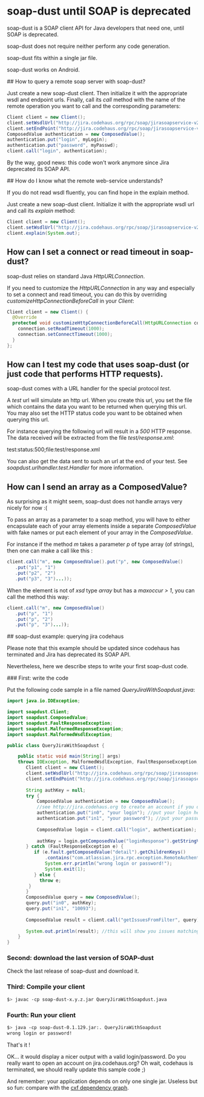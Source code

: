 # soap-dust until SOAP is deprecated

soap-dust is a SOAP client API for Java developers that need one, until SOAP is deprecated.

soap-dust does not require neither perform any code generation.

soap-dust fits within a single jar file.

soap-dust works on Android.

## How to query a remote soap server with soap-dust?

Just create a new soap-dust client. Then initialize it with the appropriate wsdl and endpoint urls. Finally, call its *call* method with the name of the remote operation you want to call and the corresponding parameters:

```java
Client client = new Client();
client.setWsdlUrl("http://jira.codehaus.org/rpc/soap/jirasoapservice-v2?wsdl");
client.setEndPoint("http://jira.codehaus.org/rpc/soap/jirasoapservice-v2");
ComposedValue authentication = new ComposedValue();
authentication.put("login", myLogin);
authentication.put("password", myPasswd);
client.call("login", authentication);
```

By the way, good news: this code won't work anymore since Jira deprecated its SOAP API.
    
## How do I know what the remote web-service understands?

If you do not read wsdl fluently, you can find hope in the explain method.

Just create a new soap-dust client. Initialize it with the appropriate wsdl url and call its *explain* method:

```java
Client client = new Client();
client.setWsdlUrl("http://jira.codehaus.org/rpc/soap/jirasoapservice-v2?wsdl");
client.explain(System.out);
```
    
## How can I set a connect or read timeout in soap-dust?

soap-dust relies on standard Java *HttpURLConnection*.

If you need to customize the *HttpURLConnection* in any way and especially to set a connect and read timeout, you can do this by overriding *customizeHttpConnectionBeforeCall* in your *Client*:

```java
Client client = new Client() {
  @Override
  protected void customizeHttpConnectionBeforeCall(HttpURLConnection connection) {
    connection.setReadTimeout(1000);
    connection.setConnectTimeout(1000);
  }
};
```
    
## How can I test my code that uses soap-dust (or just code that performs HTTP requests).

soap-dust comes with a URL handler for the special protocol *test*.

A *test* url will simulate an http url. When you create this url, you set the file which contains the data you want to be returned when querying this url. You may also set the HTTP status code you want to be obtained when querying this url.

For instance querying the following url will result in a *500* HTTP response. The data received will be extracted from the file *test/response.xml*:

test:status:500;file:test/response.xml
  
You can also get the data sent to such an url at the end of your test. See *soapdust.urlhandler.test.Handler* for more information.

## How can I send an array as a ComposedValue?

As surprising as it might seem, soap-dust does not handle arrays very nicely for now :( 

To pass an array as a parameter to a soap method, you will have to either encapsulate each of your array elements inside a separate *ComposedValue* with fake names or put each element of your array in the *ComposedValue*.

For instance if the method *m* takes a parameter *p* of type array (of strings), then one can make a call like this :

```java
client.call("m", new ComposedValue().put("p", new ComposedValue()
   .put("p1", "1")
   .put("p2", "2")
   .put("p3", "3")...));
```
                
When the element is not of *xsd* type *array* but has a *maxoccur > 1*, you can call the method this way:


```java
client.call("m", new ComposedValue()
   .put("p", "1")
   .put("p", "2")
   .put("p", "3")...));
```

## soap-dust example: querying jira codehaus

Please note that this example should be updated since codehaus has terminated and Jira has deprecated its SOAP API.

Nevertheless, here we describe steps to write your first soap-dust code.

### First: write the code

Put the following code sample in a file named *QueryJiraWithSoapdust.java*:

```java
import java.io.IOException;

import soapdust.Client;
import soapdust.ComposedValue;
import soapdust.FaultResponseException;
import soapdust.MalformedResponseException;
import soapdust.MalformedWsdlException;

public class QueryJiraWithSoapdust {

    public static void main(String[] args) 
    throws IOException, MalformedWsdlException, FaultResponseException, MalformedResponseException {
       Client client = new Client();
       client.setWsdlUrl("http://jira.codehaus.org/rpc/soap/jirasoapservice-v2?wsdl");
       client.setEndPoint("http://jira.codehaus.org/rpc/soap/jirasoapservice-v2");
       
       String authKey = null;
       try {
           ComposedValue authentication = new ComposedValue();
           //see http://jira.codehaus.org to create an account if you dare.
           authentication.put("in0", "your login"); //put your login here
           authentication.put("in1", "your password"); //put your password here
       
           ComposedValue login = client.call("login", authentication);
       
           authKey = login.getComposedValue("loginResponse").getStringValue("loginReturn");
       } catch (FaultResponseException e) {
          if (e.fault.getComposedValue("detail").getChildrenKeys()
              .contains("com.atlassian.jira.rpc.exception.RemoteAuthenticationException")) {
              System.err.println("wrong login or password!");
              System.exit(1);
          } else {
            throw e;
        }
       }
       ComposedValue query = new ComposedValue();
       query.put("in0", authKey);
       query.put("in1", "10093");
       
       ComposedValue result = client.call("getIssuesFromFilter", query);
       
       System.out.println(result); //this will show you issues matching jira filter 10093
    }
}
```

### Second: download the last version of SOAP-dust

Check the last release of soap-dust and download it.

### Third: Compile your client

```bash
$> javac -cp soap-dust-x.y.z.jar QueryJiraWithSoapdust.java
```

### Fourth: Run your client

```bash
$> java -cp soap-dust-0.1.129.jar:. QueryJiraWithSoapdust
wrong login or password!
```

That's it !

OK... it would display a nicer output with a valid login/password. Do you really want to open an account on jira.codehaus.org? Oh wait, codehaus is terminated, we should really update this sample code ;)

And remember: your application depends on only one single jar. Useless but so fun: compare with the [cxf dependency graph](http://cxf.apache.org/docs/cxf-dependency-graphs.html).
